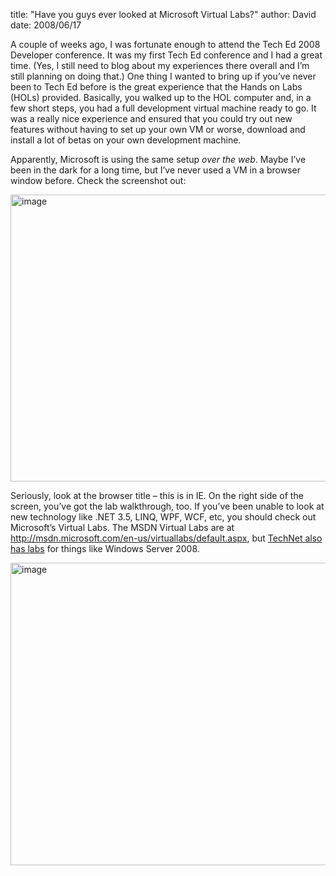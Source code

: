 
title: "Have you guys ever looked at Microsoft Virtual Labs?"
author: David
date: 2008/06/17

<p>A couple of weeks ago, I was fortunate enough to attend the Tech Ed 2008 Developer conference. It was my first Tech Ed conference and I had a great time. (Yes, I still need to blog about my experiences there overall and I’m still planning on doing that.) One thing I wanted to bring up if you’ve never been to Tech Ed before is the great experience that the Hands on Labs (HOLs) provided. Basically, you walked up to the HOL computer and, in a few short steps, you had a full development virtual machine ready to go. It was a really nice experience and ensured that you could try out new features without having to set up your own VM or worse, download and install a lot of betas on your own development machine.</p> <p>Apparently, Microsoft is using the same setup <em>over the web</em>. Maybe I’ve been in the dark for a long time, but I’ve never used a VM in a browser window before. Check the screenshot out:</p> <p><a href="http://www.mohundro.com/blog/content/binary/WindowsLiveWriter/HaveyouguyseverlookedatMicrosoftVirtualL_70DA/image_4.png"><img title="image" style="border-right: 0px; border-top: 0px; border-left: 0px; border-bottom: 0px" height="459" alt="image" src="http://www.mohundro.com/blog/content/binary/WindowsLiveWriter/HaveyouguyseverlookedatMicrosoftVirtualL_70DA/image_thumb_1.png" width="644" border="0"></a> </p> <p>Seriously, look at the browser title – this is in IE. On the right side of the screen, you’ve got the lab walkthrough, too. If you’ve been unable to look at new technology like .NET 3.5, LINQ, WPF, WCF, etc, you should check out Microsoft’s Virtual Labs. The MSDN Virtual Labs are at <a title="http://msdn.microsoft.com/en-us/virtuallabs/default.aspx" href="http://msdn.microsoft.com/en-us/virtuallabs/default.aspx">http://msdn.microsoft.com/en-us/virtuallabs/default.aspx</a>, but <a href="http://technet.microsoft.com/en-us/bb467605.aspx">TechNet also has labs</a> for things like Windows Server 2008.</p> <p></p> <p></p> <p></p> <p></p> <p></p> <p></p> <p></p> <p></p> <p></p> <p></p> <p></p> <p></p> <p></p> <p></p> <p></p> <p></p> <p></p> <p></p> <p></p> <p><a href="http://www.mohundro.com/blog/content/binary/WindowsLiveWriter/HaveyouguyseverlookedatMicrosoftVirtualL_70DA/image_8.png"><img title="image" style="border-right: 0px; border-top: 0px; border-left: 0px; border-bottom: 0px" height="484" alt="image" src="http://www.mohundro.com/blog/content/binary/WindowsLiveWriter/HaveyouguyseverlookedatMicrosoftVirtualL_70DA/image_thumb_3.png" width="595" border="0"></a></p>
